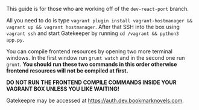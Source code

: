 <!-- TITLE: Developer Setup Guide -->
<!-- SUBTITLE: Test -->
This guide is for those who are working off of the `dev-react-port` branch.

All you need to do is type `vagrant plugin install vagrant-hostmanager && vagrant up && vagrant hostmanager`. After that SSH into the box using `vagrant ssh` and start Gatekeeper by running `cd /vagrant && python3 app.py`. 

You can compile frontend resources by opening two more terminal windows. In the first window run `grunt watch` and in the second one run `grunt`. **You should run these two commands in this order otherwise frontend resources will not be compiled at first.**

**DO NOT RUN THE FRONTEND COMPILE COMMANDS INSIDE YOUR VAGRANT BOX UNLESS YOU LIKE WAITING!**

Gatekeepre may be accessed at https://auth.dev.bookmarknovels.com.